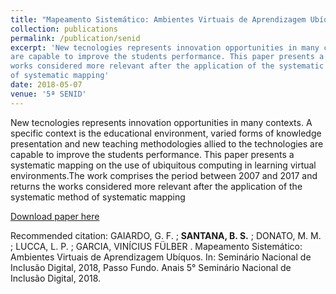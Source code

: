```yaml
---
title: "Mapeamento Sistemático: Ambientes Virtuais de Aprendizagem Ubíquos"
collection: publications
permalink: /publication/senid
excerpt: 'New tecnologies represents innovation opportunities in many contexts. A specific context is the educational environment, varied forms of knowledge presentation and new teaching methodologies allied to the technologies
are capable to improve the students performance. This paper presents a systematic mapping on the use of ubiquitous computing in learning virtual environments.The work comprises the period between 2007 and 2017 and returns the
works considered more relevant after the application of the systematic method
of systematic mapping'
date: 2018-05-07
venue: '5ª SENID'
---
```

New tecnologies represents innovation opportunities in many contexts. A specific context is the educational environment, varied forms of knowledge presentation and new teaching methodologies allied to the technologies
are capable to improve the students performance. This paper presents a systematic mapping on the use of ubiquitous computing in learning virtual environments.The work comprises the period between 2007 and 2017 and returns the
works considered more relevant after the application of the systematic method
of systematic mapping

[Download paper here](https://www.upf.br/_uploads/Conteudo/senid/2018-artigos-completos/178968.pdf)

Recommended citation: GAIARDO, G. F. ; **SANTANA, B. S.** ; DONATO, M. M. ; LUCCA, L. P. ; GARCIA, VINÍCIUS FÜLBER . Mapeamento Sistemático: Ambientes Virtuais de Aprendizagem Ubíquos. In: Seminário Nacional de Inclusão Digital, 2018, Passo Fundo. Anais 5° Seminário Nacional de Inclusão Digital, 2018.
